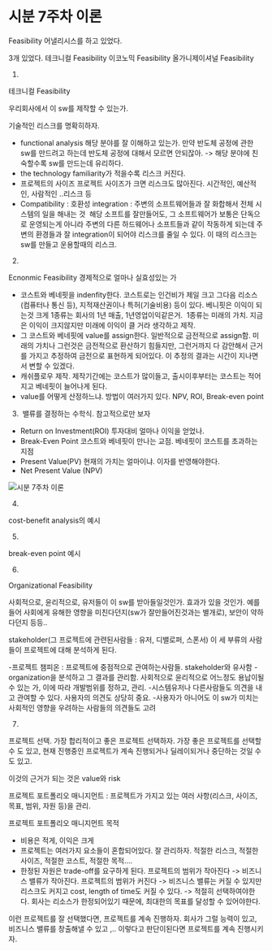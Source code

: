 # 시분 7주차 이론

Feasibility 어낼리시스를 하고 있었다.

3개 있었다.
테크니컬 Feasibility
이코노믹 Feasibility
올가니제이셔널 Feasibility

1.
테크니컬 Feasibility

우리회사에서 이 sw를 제작할 수 있는가.

기술적인 리스크를 명확히하자.
- functional analysis 해당 분야를 잘 이해하고 있는가. 만약 반도체 공정에 관한 sw를 만드려고 하는데 반도체 공정에 대해서 모르면 안되잖아. -> 해당 분야에 친숙할수록 sw를 만드는데 유리하다.
- the technology familiarity가 적을수록 리스크 커진다.
- 프로젝트의 사이즈 프로젝트 사이즈가 크면 리스크도 많아진다. 시간적인, 예산적인, 사람적인 ..리스크 등
- Compatibility : 호환성 integration : 주변의 소프트웨어들과 잘 화합해서 전체 시스템의 일을 해내는 것  해당 소프트를 잘만들어도, 그 소프트웨어가 보통은 단독으로 운영되는게 아니라 주변의 다른 하드웨어나 소프트들과 같이 작동하게 되는데 주변의 환경들과 잘 integration이 되어야 리스크를 줄일 수 있다. 이 때의 리스크는 sw를 만들고 운용할때의 리스크.

2.
Ecnonmic Feasibility
경제적으로 얼마나 실효성있는 가

- 코스트와 베네핏을 indenfity한다. 코스트로는 인건비가 제일 크고 그다음 리소스(컴퓨터나 통신 등), 지적재산권이나 특허(기술비용) 등이 있다. 베니핏은 이익이 되는것 크게 1종류는 회사의 1년 매출, 1년영업이익같은거.  1종류는 미래의 가치. 지금은 이익이 크지않지만 미래에 이익이 클 거라 생각하고 제작.
- 그 코스트와 베네핏에 value를 assign한다. 일반적으로 금전적으로 assign함. 미래의 가치나 그런것은 금전적으로 환산하기 힘들지만, 그런거까지 다 감안해서 근거를 가지고 추정하여 금전으로 표현하게 되어있다. 이 추정의 결과는 시간이 지나면서 변할 수 있겠다.
- 캐쉬플로우 제작. 제작기간에는 코스트가 많이들고, 출시이후부터는 코스트는 적어지고 베네핏이 늘어나게 된다.
- value를 어떻게 산정하느냐. 방법이 여러가지 있다. NPV, ROI, Break-even point

3.  밸류를 결정하는 수학식. 참고적으로만 보자

- Return on Investment(ROI) 투자대비 얼마나 이익을 얻었나.
- Break-Even Point 코스트와 베네핏이 만나는 교점. 베네핏이 코스트를 초과하는 지점
- Present Value(PV) 현재의 가치는 얼마이냐. 이자를 반영해야한다.
- Net Present Value (NPV)

![시분 7주차 이론](images/시분%207주차%20이론.png)

4.
cost-benefit analysis의 예시

5.
break-even point 예시

6.
Organizational Feasibility

사회적으로, 윤리적으로, 유저들이 이 sw를 받아들일것인가. 효과가 있을 것인가.
예를들어 사회에게 유해한 영향을 미친다던지(sw가 잘만들어진것과는 별개로), 보안이 약하다던지 등등..

stakeholder(그 프로젝트에 관련된사람들 : 유저, 디밸로퍼, 스폰서)
이 세 부류의 사람들이 프로젝트에 대해 분석하게 된다.

-프로젝트 챔피온 : 프로젝트에 중점적으로 관여하는사람들. stakeholder와 유사함
-organization을 분석하고 그 결과를 관리함. 사회적으로 윤리적으로 어느정도 용납이될 수 있는 가, 이에 따라 개발범위를 정하고, 관리.
-시스템유저나 다른사람들도 의견을 내고 관여할 수 있다. 사용자의 의견도 상당히 중요. -사용자가 아니어도 이 sw가 미치는 사회적인 영향을 우려하는 사람들의 의견들도 고려

7.
프로젝트 선택.
가장 합리적이고 좋은 프로젝트 선택하자.
가장 좋은 프로젝트를 선택할 수 도 있고, 현재 진행중인 프로젝트가 계속 진행되거나 딜레이되거나 중단하는 것일 수도 있고.

이것의 근거가 되는 것은 value와 risk

프로젝트 포트폴리오 매니지먼트
: 프로젝트가 가지고 있는 여러 사항(리스크, 사이즈, 목표, 범위, 자원 등)을 관리.

프로젝트 포트폴리오 매니지먼트 목적
- 비용은 적게, 이익은 크게
- 프로젝트는 여러가지 요소들이 혼합되어있다. 잘 관리하자. 적절한 리스크, 적절한 사이즈, 적절한 코스트, 적절한 목적….
- 한정된 자원은 trade-off를 요구하게 된다. 프로젝트의 범위가 작아진다 -> 비즈니스 밸류가 작아진다. 프로젝트의 범위가 커진다 -> 비즈니스 밸류는 커질 수 있지만 리스크도 커지고 cost, length of time도 커질 수 있다. -> 적절히 선택하여야한다. 회사는 리소스가 한정되어있기 때문에, 최대한의 목표를 달성할 수 있어야한다.

이런 프로젝트를 잘 선택했다면, 프로젝트를 계속 진행하자.
회사가 그럴 능력이 있고, 비즈니스 밸류를 창출해낼 수 있고 ,.. 이렇다고 판단이된다면 프로젝트를 계속 진행시키자.

